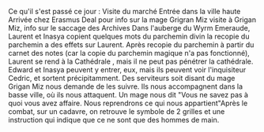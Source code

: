 Ce qu'il s'est passé ce jour : Visite du marché Entrée dans la ville haute Arrivée chez Erasmus Deal pour info sur la mage Grigran Miz visite à Grigan Miz, info sur le saccage des Archives Dans l'auberge du Wyrm Emeraude, Laurent et Inasya copient quelques mots du parchemin divin la recopie du parchemin a des effets sur Laurent. Après recopie du parchemin à partir du carnet des notes (car la copie du parchemin magique n'a pas fonctionné), Laurent se rend à la Cathédrale , mais il ne peut pas pénétrer la cathédrale. Edward et Inasya peuvent y entrer, eux, mais ils peuvent voir l'inquisiteur Cedric, et sortent précipitamment. Des serviteurs soit disant du mage Grigan Miz nous demande de les suivre. Ils nous accompagnent dans la basse ville, où ils nous attaquent. Un mage nous dit "Vous ne savez pas à quoi vous avez affaire. Nous reprendrons ce qui nous appartient"Après le combat, sur un cadavre, on retrouve le symbole de 2 grilles et une instruction qui indique que ce ne sont que des hommes de main.